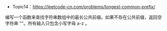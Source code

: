* Topic14：https://leetcode-cn.com/problems/longest-common-prefix/

编写一个函数来查找字符串数组中的最长公共前缀。如果不存在公共前缀，返回空字符串 ""。所有输入只包含小写字母 a-z 。
